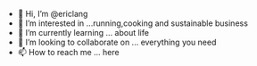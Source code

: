 - 👋 Hi, I’m @ericlang
- 👀 I’m interested in ...running,cooking and sustainable business
- 🌱 I’m currently learning ... about life
- 💞️ I’m looking to collaborate on ... everything you need
- 📫 How to reach me ... here

<!---
ericlang/ericlang is a ✨ special ✨ repository because its `README.md` (this file) appears on your GitHub profile.
You can click the Preview link to take a look at your changes.
--->
